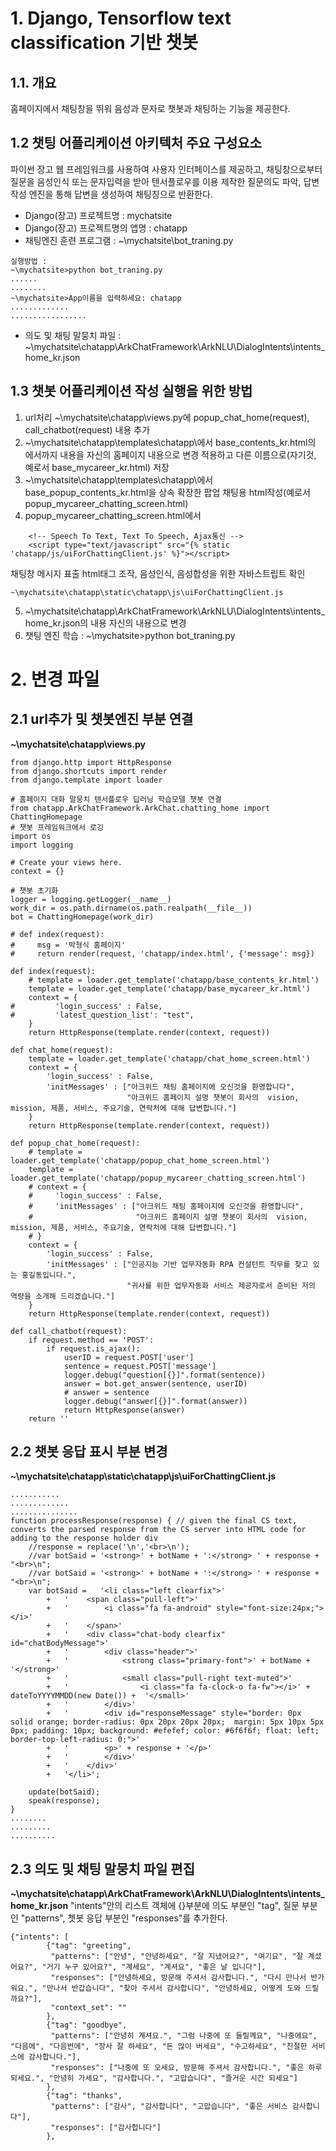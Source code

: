 # 1. Django, Tensorflow text classification 기반 챗봇
## 1.1. 개요
홈페이지에서 채팅창을 뛰워 음성과 문자로 챗봇과 채팅하는 기능을 제공한다.

## 1.2 챗팅 어플리케이션 아키텍처 주요 구성요소
파이썬 장고 웹 프레임워크를 사용하여 사용자 인터페이스를 제공하고,
채팅창으로부터 질문을 음성인식 또는 문자입력을 받아 텐서플로우를 이용 제작한
질문의도 파악, 답변작성 엔진을 통해 답변을 생성하여 채팅칭으로 반환한다.
- Django(장고) 프로젝트명 : mychatsite
- Django(장고) 프로젝트명의 앱명 : chatapp
- 채팅엔진 훈련 프로그램 : ~\mychatsite\bot_traning.py
```
실행방법 : 
~\mychatsite>python bot_traning.py
......
........
~\mychatsite>App이름을 입력하세요: chatapp
.............
.................
```
- 의도 및 채팅 말뭉치 파일 : ~\mychatsite\chatapp\ArkChatFramework\ArkNLU\DialogIntents\intents_home_kr.json

## 1.3 챗봇 어플리케이션 작성 실행을 위한 방법
1. url처리 ~\mychatsite\chatapp\views.py에 popup_chat_home(request), call_chatbot(request) 내용 추가
2. ~\mychatsite\chatapp\templates\chatapp\에서 base_contents_kr.html의 <body>에서</footer>까지 내용을 자신의 홈페이지 내용으로 변경 적용하고 다른 이름으로(자기것, 예로서 base_mycareer_kr.html) 저장
3. ~\mychatsite\chatapp\templates\chatapp\에서 base_popup_contents_kr.html을 상속 확장한 팝업 채팅용 html작성(예로서 popup_mycareer_chatting_screen.html)
4. popup_mycareer_chatting_screen.html에서 
```
    <!-- Speech To Text, Text To Speech, Ajax통신 -->
	<script type="text/javascript" src="{% static 'chatapp/js/uiForChattingClient.js' %}"></script>

```
채팅창 메시지 표출 html태그 조작, 음성인식, 음성합성을 위한 자바스트립트 확인 
```
~\mychatsite\chatapp\static\chatapp\js\uiForChattingClient.js
```
5. ~\mychatsite\chatapp\ArkChatFramework\ArkNLU\DialogIntents\intents_home_kr.json의 내용 자신의 내용으로 변경
6. 챗팅 엔진 학습 : ~\mychatsite>python bot_traning.py

# 2. 변경 파일
## 2.1 url추가 및 챗봇엔진 부분 연결
**~\mychatsite\chatapp\views.py**
```
from django.http import HttpResponse
from django.shortcuts import render
from django.template import loader

# 홈페이지 대화 말뭉치 텐서플로우 딥러닝 학습모델 챗봇 연결
from chatapp.ArkChatFramework.ArkChat.chatting_home import ChattingHomepage
# 챗봇 프레임워크에서 로깅
import os
import logging

# Create your views here.
context = {}

# 챗봇 초기화
logger = logging.getLogger(__name__)
work_dir = os.path.dirname(os.path.realpath(__file__))
bot = ChattingHomepage(work_dir)

# def index(request):
#     msg = '박형식 홈페이지'
#     return render(request, 'chatapp/index.html', {'message': msg})

def index(request):
    # template = loader.get_template('chatapp/base_contents_kr.html')
    template = loader.get_template('chatapp/base_mycareer_kr.html')
    context = {
#         'login_success' : False,
#         'latest_question_list': "test",
    }
    return HttpResponse(template.render(context, request))

def chat_home(request):
    template = loader.get_template('chatapp/chat_home_screen.html')
    context = {
        'login_success' : False,
        'initMessages' : ["아크위드 채팅 홈페이지에 오신것을 환영합니다",
                          "아크위드 홈페이지 설명 챗봇이 회사의  vision, mission, 제품, 서비스, 주요기술, 연락처에 대해 답변합니다."]
    }
    return HttpResponse(template.render(context, request))

def popup_chat_home(request):
    # template = loader.get_template('chatapp/popup_chat_home_screen.html')
    template = loader.get_template('chatapp/popup_mycareer_chatting_screen.html')
    # context = {
    #     'login_success' : False,
    #     'initMessages' : ["아크위드 채팅 홈페이지에 오신것을 환영합니다",
    #                       "아크위드 홈페이지 설명 챗봇이 회사의  vision, mission, 제품, 서비스, 주요기술, 연락처에 대해 답변합니다."]
    # }
    context = {
        'login_success' : False,
        'initMessages' : ["인공지능 기반 업무자동화 RPA 컨설턴트 직무를 찾고 있는 홍길동입니다.",
                          "귀사를 위한 업무자동화 서비스 제공자로서 준비된 저의 역량을 소개해 드리겠습니다."]
    }
    return HttpResponse(template.render(context, request))

def call_chatbot(request):
    if request.method == 'POST':
        if request.is_ajax():
            userID = request.POST['user']
            sentence = request.POST['message']
            logger.debug("question[{}]".format(sentence))
            answer = bot.get_answer(sentence, userID)
            # answer = sentence
            logger.debug("answer[{}]".format(answer))
            return HttpResponse(answer)
    return ''
```

## 2.2 챗봇 응답 표시 부분 변경
**~\mychatsite\chatapp\static\chatapp\js\uiForChattingClient.js**
```
...........
.............
...............
function processResponse(response) { // given the final CS text, converts the parsed response from the CS server into HTML code for adding to the response holder div
	//response = replace('\n','<br>\n');
	//var botSaid = '<strong>' + botName + ':</strong> ' + response + "<br>\n";
	//var botSaid = '<strong>' + botName + ':</strong> ' + response + "<br>\n";
	var botSaid = 	'<li class="left clearfix">'
		+	'    <span class="pull-left">'
		+   '        <i class="fa fa-android" style="font-size:24px;"></i>'
		+	'    </span>'
		+	'    <div class="chat-body clearfix" id="chatBodyMessage">'
		+	'        <div class="header">'
		+	'            <strong class="primary-font">' + botName + '</strong>'
		+	'            <small class="pull-right text-muted">'
		+	'                <i class="fa fa-clock-o fa-fw"></i>' + dateToYYYYMMDD(new Date()) +  '</small>'
		+	'        </div>'
		+	'		 <div id="responseMessage" style="border: 0px solid orange; border-radius: 0px 20px 20px 20px;  margin: 5px 10px 5px 0px; padding: 10px; background: #efefef; color: #6f6f6f; float: left; border-top-left-radius: 0;">'
		+	'        <p>' + response + '</p>'
		+	'    	 </div>'
		+	'    </div>'
		+	'</li>';
	
	update(botSaid);
	speak(response);
}
........
.........
..........
```
## 2.3 의도 및 채팅 말뭉치 파일 편집
**~\mychatsite\chatapp\ArkChatFramework\ArkNLU\DialogIntents\intents_home_kr.json**
"intents"안의 리스트 객체에 {}부분에 의도 부분인 "tag", 질문 부분인 "patterns", 쳇봇 응답 부분인 "responses"를 추가한다.
```
{"intents": [
        {"tag": "greeting",
         "patterns": ["안녕", "안녕하세요", "잘 지냈어요?", "여기요", "잘 계셨어요?", "거기 누구 있어요?", "계세요", "계셔요", "좋은 날 입니다"],
         "responses": ["안녕하세요, 방문해 주셔서 감사합니다.", "다시 만나서 반가워요.", "만나서 반갑습니다", "찾아 주셔서 감사합니다", "안녕하세요, 어떻게 도와 드릴까요?"],
         "context_set": ""
        },
        {"tag": "goodbye",
         "patterns": ["안녕히 계셔요.", "그럼 나중에 또 들릴께요", "나중에요", "다음에", "다음번에", "장사 잘 하세요", "돈 많이 버세요", "수고하세요", "친절한 서비스에 감사합니다."],
         "responses": ["나중에 또 오세요, 방문해 주셔서 감사합니다.", "좋은 하루 되세요.", "안녕히 가세요", "감사합니다.", "고맙습니다", "즐거운 시간 되세요"]
        },
        {"tag": "thanks",
         "patterns": ["감사", "감사합니다", "고맙습니다", "좋은 서비스 감사합니다"],
         "responses": ["감사합니다"]
        },
```
